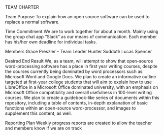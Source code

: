 TEAM CHARTER

Team Purpose
To explain how an open source software can be used to replace a normal software.

Time Commitment
We are to work together for about a month. 
Mainly using the group chat app “Slack” as our means of communication. 
Each member has his/her own deadline for individual tasks.

Members
Grace Preszler – Team Leader
Hunter Sudduth
Lucas Spencer

Desired End Result
We, as a team, will attempt to show that open-source word-processing software has a place in first year writing courses, despite the courses currently being dominated by word processors such as Microsoft Word and Google Docs.
We plan to create an informative outline targeted at first-year college students that will aim to explain how to use LibreOffice in a Microsoft Office dominated university, with an emphasis on Microsoft Office compatibility and overall usefulness in 100-level writing courses. We plan to create a guidebook-like series of documents within this repository, including a table of contents, in-depth explanation of basic functions within an open-source word-processor, and images to supplement this content, as well. 

Reporting Plan
Weekly progress reports are created to allow the teacher and members know if we are on track
